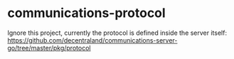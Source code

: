 # communications-protocol

Ignore this project, currently the protocol is defined inside the server itself: https://github.com/decentraland/communications-server-go/tree/master/pkg/protocol
